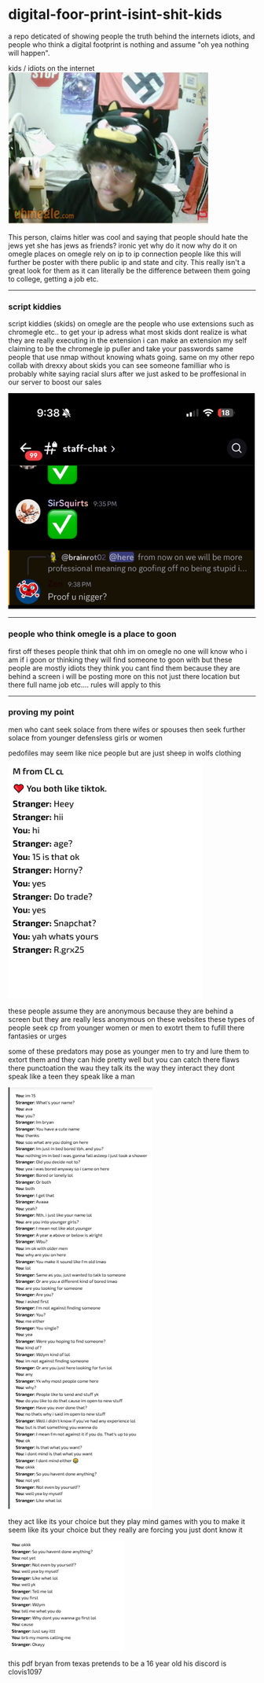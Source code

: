 # digital-foor-print-isint-shit-kids
a repo deticated of showing people the truth behind the internets idiots, and people who think a digital footprint is nothing and assume "oh yea nothing will happen".

kids / idiots on the internet
![img](skids.png)

This person, claims hitler was cool and saying that people should hate the jews yet she has jews as friends? ironic yet why do it now why do it on omegle places on omegle rely on ip to ip connection people like this will further be poster with there public ip and state and city. This really isn't a great look for them as it can literally be the difference between them going to college, getting a job etc.

---
### script kiddies 

script kiddies (skids) on omegle are the people who use extensions such as chromegle etc.. to get your ip adress what most skids dont realize is what they are really executing in the extension i can make an extension my self claiming to be the chromegle ip puller and take your passwords same people that use nmap without knowing whats going. 
same on my other repo collab with drexxy about skids you can see someone familliar who is probably white saying racial slurs after we just asked to be proffesional in our server to boost our sales

![img](zenracked.png)



---

### people who think omegle is a place to goon

first off theses people think that ohh im on omegle no one will know who i am if i goon or thinking they will find someone to goon with but these people are mostly idiots they think you cant find them because they are behind a screen i will be posting more on this not just there location but there full name job etc.... rules will apply to this 


---

### proving my point 

men who cant seek solace from there wifes or spouses then seek further solace from younger defensless girls or women 

pedofiles may seem like nice people but are just sheep in wolfs clothing

![img](pedo.png)

these people assume they are anonymous because they are behind a screen but they are really less anonymous on these websites these types of people seek cp from younger women or men to exotrt them to fufill there fantasies or urges


some of these predators may pose as younger men to try and lure them to extort them and they can hide pretty well but you can catch there flaws there punctoation the wau they talk its the way they interact they dont speak like a teen they speak like a man 

![img](n3.png)

they act like its your choice but they play mind games with you to make it seem like its your choice but they really are forcing you just dont know it

![img](n5.png)

this pdf bryan from texas pretends to be a 16 year old his discord is  clovis1097
